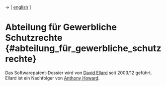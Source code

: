 -\> \[ [ english](SwpatcecEn "wikilink") \]

# Abteilung für Gewerbliche Schutzrechte {#abteilung_für_gewerbliche_schutzrechte}

Das Softwarepatent-Dossier wird von [ David
Ellard](DavidEllardDe "wikilink") seit 2003/12 geführt. Ellard ist ein
Nachfolger von [ Anthony Howard](SwpatahowardDe "wikilink").
